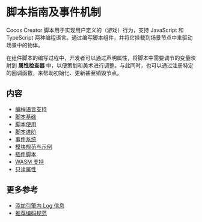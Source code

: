 # 脚本指南及事件机制

Cocos Creator 脚本用于实现用户定义的（游戏）行为，支持 JavaScript 和 TypeScript 两种编程语言。通过编写脚本组件，并将它挂载到场景节点中来驱动场景中的物体。

在组件脚本的编写过程中，开发者可以通过声明属性，将脚本中需要调节的变量映射到 **属性检查器** 中，以便策划和美术进行调整。与此同时，也可以通过注册特定的回调函数，来帮助初始化、更新甚至销毁节点。

## 内容

- [编程语言支持](./language-support.md)
- [脚本基础](./script-basics.md)
- [脚本使用](./usage.md)
- [脚本进阶](./reference-class.md)
- [事件系统](../engine/event/index.md)
- [模块规范与示例](./modules/index.md)
- [插件脚本](./external-scripts.md)
- [WASM 支持](./wasm-support.md)
- [只读属性](./readonly.md)

## 更多参考

- [添加引擎内 Log 信息](./log.md)
- [推荐编码规范](./reference/coding-standards.md)
